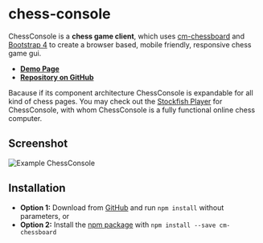 # chess-console

ChessConsole is a **chess game client**, which uses [cm-chessboard](https://github.com/shaack/cm-chessboard) 
and [Bootstrap 4](https://getbootstrap.com/) to create a browser based, mobile friendly, responsive 
chess game gui.

- **[Demo Page](https://shaack.com/projekte/chess-console)**
- **[Repository on GitHub](https://github.com/shaack/chess-console)**

Bacause if its component architecture ChessConsole is expandable for
all kind of chess pages. You may check out the [Stockfish Player](https://github.com/shaack/chess-console-stockfish) 
for ChessConsole, with whom ChessConsole is a fully functional online
chess computer.

## Screenshot

![Example ChessConsole](http://shaack.com/projekte/assets/img/example_chess_console.png)

## Installation

- **Option 1:** Download from [GitHub](https://github.com/shaack/chess-console) and run `npm install` without parameters, or
- **Option 2:** Install the [npm package](https://www.npmjs.com/package/chess-console) with `npm install --save cm-chessboard`


